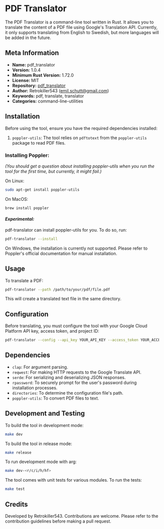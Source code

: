 # PDF Translator

The PDF Translator is a command-line tool written in Rust. It allows you to translate the content of a PDF file using Google's Translation API. Currently, it only supports translating from English to Swedish, but more languages will be added in the future.

## Meta Information

- **Name:** pdf_translator
- **Version:** 1.0.4
- **Minimum Rust Version:** 1.72.0
- **License:** MIT
- **Repository:** [pdf_translator](https://github.com/retrokiller543/pdf_translator)
- **Author:** Retrokiller543 (emil.schutt@gmail.com)
- **Keywords:** pdf, translate, translator
- **Categories:** command-line-utilities

## Installation

Before using the tool, ensure you have the required dependencies installed:

1. `poppler-utils`: The tool relies on `pdftotext` from the `poppler-utils` package to read PDF files.

### Installing Poppler:

_(You should get a question about installing poppler-utils when you run the tool for the first time, but currently, it might fail.)_

On Linux:

```bash
sudo apt-get install poppler-utils
```

On MacOS:

```bash
brew install poppler
```

#### *_Experimental:_*

pdf-translator can install poppler-utils for you. To do so, run:

```bash
pdf-translator --install
```

On Windows, the installation is currently not supported. Please refer to Poppler's official documentation for manual installation.

## Usage

To translate a PDF:

```bash
pdf-translator --path /path/to/your/pdf/file.pdf
```

This will create a translated text file in the same directory.

## Configuration

Before translating, you must configure the tool with your Google Cloud Platform API key, access token, and project ID:

```bash
pdf-translator --config --api_key YOUR_API_KEY --access_token YOUR_ACCESS_TOKEN --project_id YOUR_PROJECT_ID
```

## Dependencies

- `clap`: For argument parsing.
- `reqwest`: For making HTTP requests to the Google Translate API.
- `serde`: For serializing and deserializing JSON responses.
- `rpassword`: To securely prompt for the user's password during installation processes.
- `directories`: To determine the configuration file's path.
- `poppler-utils`: To convert PDF files to text.

## Development and Testing

To build the tool in development mode:

```bash
make dev
```

To build the tool in release mode:

```bash
make release
```

To run development mode with arg:

```bash
make dev-<r/c/i/h/hf>
```

The tool comes with unit tests for various modules. To run the tests:

```bash
make test
```

## Credits

Developed by Retrokiller543. Contributions are welcome. Please refer to the contribution guidelines before making a pull request.
